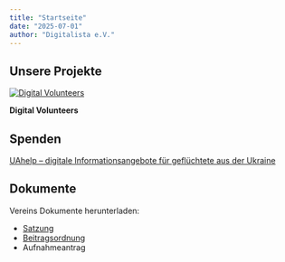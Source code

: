 ```yaml
---
title: "Startseite"
date: "2025-07-01"
author: "Digitalista e.V."
---
```

  
## Unsere Projekte
[![Digital Volunteers]({{github_dev_path}}/image_2023-02-13_203311065.png)](https://digitalvolunteers.de/)

**Digital Volunteers**


## Spenden

[UAhelp – digitale Informationsangebote für geflüchtete aus der Ukraine](https://www.betterplace.org/de/projects/118066?utm_campaign=user_share&utm_medium=ppp_sticky&utm_source=Link)


## Dokumente

Vereins Dokumente herunterladen:

- [Satzung]({{github_dev_path}}/Satzung-2022-08-23.pdf)
- [Beitragsordnung]({{github_dev_path}}/Beitragsordnung-Digitalista-e.V.-2023-02-13.pdf)
- Aufnahmeantrag

